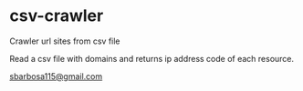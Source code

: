 csv-crawler
===========

Crawler url sites from csv file


Read a csv file with domains and returns ip address code of each resource.

sbarbosa115@gmail.com
